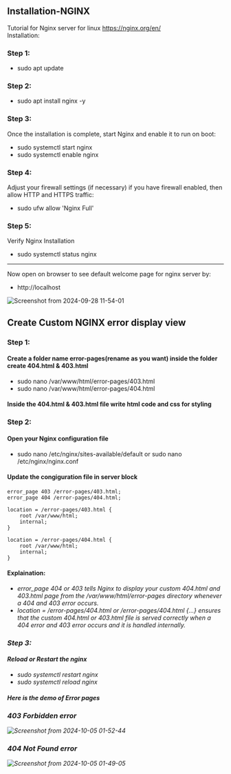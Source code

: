 ## Installation-NGINX 
Tutorial for Nginx server for linux https://nginx.org/en/
<br>
Installation:
### Step 1:
* sudo apt update
### Step 2:
* sudo apt install nginx -y
### Step 3:
Once the installation is complete, start Nginx and enable it to run on boot:
<br>
* sudo systemctl start nginx
* sudo systemctl enable nginx
### Step 4:
Adjust your firewall settings (if necessary)
if you have firewall enabled, then allow HTTP and HTTPS traffic:
<br>
* sudo ufw allow 'Nginx Full'
### Step 5:
Verify Nginx Installation
<br>
* sudo systemctl status nginx
**************************************
Now open on browser to see default welcome page for nginx server by:
<br>
* http://localhost

![Screenshot from 2024-09-28 11-54-01](https://github.com/user-attachments/assets/d5102388-1038-4cad-bbe2-41abbe890898)

## Create Custom NGINX error display view

### Step 1:
#### Create a folder name error-pages(rename as you want) inside the folder create 404.html & 403.html
* sudo nano /var/www/html/error-pages/403.html
* sudo nano /var/www/html/error-pages/404.html
#### Inside the 404.html & 403.html file write html code and css for styling

### Step 2:
#### Open your Nginx configuration file
* sudo nano /etc/nginx/sites-available/default or sudo nano /etc/nginx/nginx.conf
#### Update the congiguration file in server block

    error_page 403 /error-pages/403.html;
    error_page 404 /error-pages/404.html;

    location = /error-pages/403.html {
        root /var/www/html;
        internal;
    }

    location = /error-pages/404.html {
        root /var/www/html;
        internal;
    }
#### Explaination:
* <i>error_page 404 or 403<i> tells Nginx to display your custom 404.html and 403.html page from the <i>/var/www/html/error-pages<i> directory whenever a 404 and 403 error occurs.
* <i>location = /error-pages/404.html or /error-pages/404.html {...} ensures that the custom 404.html or 403.html file is served correctly when a 404 error and 403 error occurs and it is handled internally.
### Step 3:
#### Reload or Restart the nginx
* sudo systemctl restart nginx
* sudo systemctl reload nginx
#### Here is the demo of Error pages
### 403 Forbidden error
![Screenshot from 2024-10-05 01-52-44](https://github.com/user-attachments/assets/79859f90-d529-4039-a289-091eb75c3f3a)

### 404 Not Found error
![Screenshot from 2024-10-05 01-49-05](https://github.com/user-attachments/assets/b1c7ac16-aa1d-4dac-8e25-94e1620194ea)

